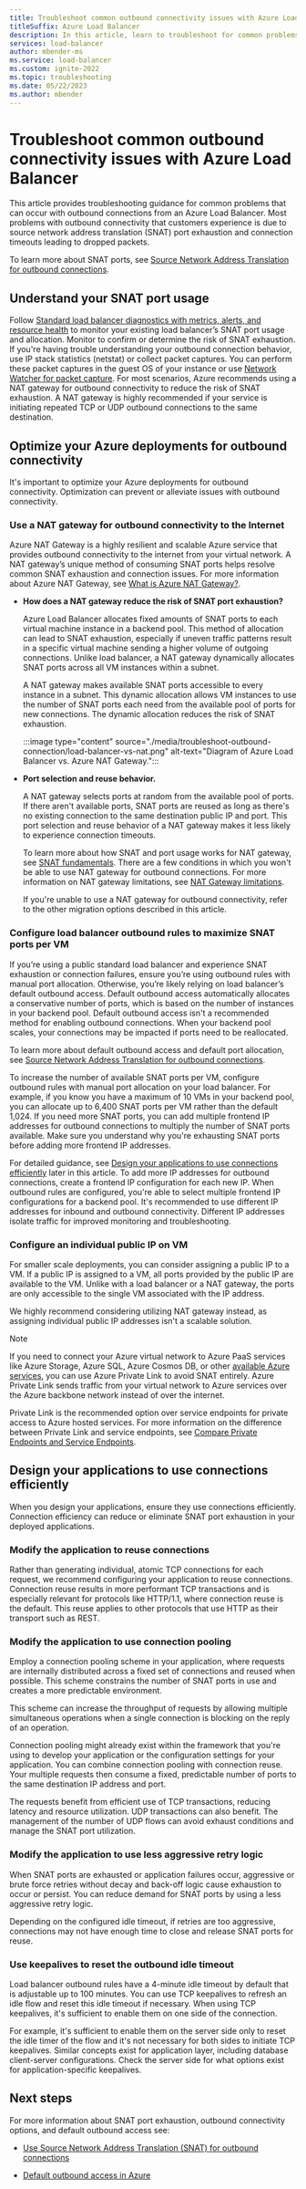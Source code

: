 ```yaml
---
title: Troubleshoot common outbound connectivity issues with Azure Load Balancer 
titleSuffix: Azure Load Balancer
description: In this article, learn to troubleshoot for common problems with outbound connectivity with Azure Load Balancer. This includes most common issues of SNAT exhaustion and connection timeouts.
services: load-balancer
author: mbender-ms
ms.service: load-balancer
ms.custom: ignite-2022
ms.topic: troubleshooting
ms.date: 05/22/2023
ms.author: mbender
---
```


# Troubleshoot common outbound connectivity issues with Azure Load Balancer

This article provides troubleshooting guidance for common problems that can occur with outbound connections from an Azure Load Balancer. Most problems with outbound connectivity that customers experience is due to source network address translation (SNAT) port exhaustion and connection timeouts leading to dropped packets. 

To learn more about SNAT ports, see [Source Network Address Translation for outbound connections](load-balancer-outbound-connections.md).

## Understand your SNAT port usage

Follow [Standard load balancer diagnostics with metrics, alerts, and resource health](load-balancer-standard-diagnostics.md) to monitor your existing load balancer’s SNAT port usage and allocation. Monitor to confirm or determine the risk of SNAT exhaustion. If you're having trouble understanding your outbound connection behavior, use IP stack statistics (netstat) or collect packet captures. You can perform these packet captures in the guest OS of your instance or use [Network Watcher for packet capture](../network-watcher/network-watcher-packet-capture-manage-portal.md). For most scenarios, Azure recommends using a NAT gateway for outbound connectivity to reduce the risk of SNAT exhaustion. A NAT gateway is highly recommended if your service is initiating repeated TCP or UDP outbound connections to the same destination.

## Optimize your Azure deployments for outbound connectivity

It's important to optimize your Azure deployments for outbound connectivity. Optimization can prevent or alleviate issues with outbound connectivity.

### Use a NAT gateway for outbound connectivity to the Internet

Azure NAT Gateway is a highly resilient and scalable Azure service that provides outbound connectivity to the internet from your virtual network. A NAT gateway’s unique method of consuming SNAT ports helps resolve common SNAT exhaustion and connection issues. For more information about Azure NAT Gateway, see [What is Azure NAT Gateway?](../virtual-network/nat-gateway/nat-overview.md).

* **How does a NAT gateway reduce the risk of SNAT port exhaustion?**

    Azure Load Balancer allocates fixed amounts of SNAT ports to each virtual machine instance in a backend pool. This method of allocation can lead to SNAT exhaustion, especially if uneven traffic patterns result in a specific virtual machine sending a higher volume of outgoing connections. Unlike load balancer, a NAT gateway dynamically allocates SNAT ports across all VM instances within a subnet. 

    A NAT gateway makes available SNAT ports accessible to every instance in a subnet. This dynamic allocation allows VM instances to use the number of SNAT ports each need from the available pool of ports for new connections. The dynamic allocation reduces the risk of SNAT exhaustion.

    :::image type="content" source="./media/troubleshoot-outbound-connection/load-balancer-vs-nat.png" alt-text="Diagram of Azure Load Balancer vs. Azure NAT Gateway.":::

* **Port selection and reuse behavior.**
    
    A NAT gateway selects ports at random from the available pool of ports. If there aren't available ports, SNAT ports are reused as long as there's no existing connection to the same destination public IP and port. This port selection and reuse behavior of a NAT gateway makes it less likely to experience connection timeouts. 

    To learn more about how SNAT and port usage works for NAT gateway, see [SNAT fundamentals](../virtual-network/nat-gateway/nat-gateway-resource.md#fundamentals). There are a few conditions in which you won't be able to use NAT gateway for outbound connections. For more information on NAT gateway limitations, see [NAT Gateway limitations](../virtual-network/nat-gateway/nat-gateway-resource.md#limitations).

    If you're unable to use a NAT gateway for outbound connectivity, refer to the other migration options described in this article.

### Configure load balancer outbound rules to maximize SNAT ports per VM

If you’re using a public standard load balancer and experience SNAT exhaustion or connection failures, ensure you’re using outbound rules with manual port allocation. Otherwise, you’re likely relying on load balancer’s default outbound access. Default outbound access automatically allocates a conservative number of ports, which is based on the number of instances in your backend pool. Default outbound access isn't a recommended method for enabling outbound connections. When your backend pool scales, your connections may be impacted if ports need to be reallocated. 

To learn more about default outbound access and default port allocation, see [Source Network Address Translation for outbound connections](load-balancer-outbound-connections.md).

To increase the number of available SNAT ports per VM, configure outbound rules with manual port allocation on your load balancer. For example, if you know you have a maximum of 10 VMs in your backend pool, you can allocate up to 6,400 SNAT ports per VM rather than the default 1,024. If you need more SNAT ports, you can add multiple frontend IP addresses for outbound connections to multiply the number of SNAT ports available. Make sure you understand why you're exhausting SNAT ports before adding more frontend IP addresses. 

For detailed guidance, see [Design your applications to use connections efficiently](#design-your-applications-to-use-connections-efficiently) later in this article. To add more IP addresses for outbound connections, create a frontend IP configuration for each new IP. When outbound rules are configured, you're able to select multiple frontend IP configurations for a backend pool. It's recommended to use different IP addresses for inbound and outbound connectivity. Different IP addresses isolate traffic for improved monitoring and troubleshooting.

### Configure an individual public IP on VM

For smaller scale deployments, you can consider assigning a public IP to a VM. If a public IP is assigned to a VM, all ports provided by the public IP are available to the VM. Unlike with a load balancer or a NAT gateway, the ports are only accessible to the single VM associated with the IP address. 

We highly recommend considering utilizing NAT gateway instead, as assigning individual public IP addresses isn't a scalable solution.

> [!NOTE]
> If you need to connect your Azure virtual network to Azure PaaS services like Azure Storage, Azure SQL, Azure Cosmos DB, or other [available Azure services](../private-link/availability.md), you can use Azure Private Link to avoid SNAT entirely. Azure Private Link sends traffic from your virtual network to Azure services over the Azure backbone network instead of over the internet.
>
>Private Link is the recommended option over service endpoints for private access to Azure hosted services. For more information on the difference between Private Link and service endpoints, see [Compare Private Endpoints and Service Endpoints](../virtual-network/vnet-integration-for-azure-services.md#compare-private-endpoints-and-service-endpoints).

## Design your applications to use connections efficiently

When you design your applications, ensure they use connections efficiently. Connection efficiency can reduce or eliminate SNAT port exhaustion in your deployed applications.

### Modify the application to reuse connections

Rather than generating individual, atomic TCP connections for each request, we recommend configuring your application to reuse connections. Connection reuse results in more performant TCP transactions and is especially relevant for protocols like HTTP/1.1, where connection reuse is the default. This reuse applies to other protocols that use HTTP as their transport such as REST.

### Modify the application to use connection pooling

Employ a connection pooling scheme in your application, where requests are internally distributed across a fixed set of connections and reused when possible. This scheme constrains the number of SNAT ports in use and creates a more predictable environment. 

This scheme can increase the throughput of requests by allowing multiple simultaneous operations when a single connection is blocking on the reply of an operation.

Connection pooling might already exist within the framework that you're using to develop your application or the configuration settings for your application. You can combine connection pooling with connection reuse. Your multiple requests then consume a fixed, predictable number of ports to the same destination IP address and port. 

The requests benefit from efficient use of TCP transactions, reducing latency and resource utilization. UDP transactions can also benefit. The management of the number of UDP flows can avoid exhaust conditions and manage the SNAT port utilization.

### Modify the application to use less aggressive retry logic

When SNAT ports are exhausted or application failures occur, aggressive or brute force retries without decay and back-off logic cause exhaustion to occur or persist. You can reduce demand for SNAT ports by using a less aggressive retry logic.

Depending on the configured idle timeout, if retries are too aggressive, connections may not have enough time to close and release SNAT ports for reuse.

### Use keepalives to reset the outbound idle timeout

Load balancer outbound rules have a 4-minute idle timeout by default that is adjustable up to 100 minutes. You can use TCP keepalives to refresh an idle flow and reset this idle timeout if necessary. When using TCP keepalives, it's sufficient to enable them on one side of the connection. 

For example, it's sufficient to enable them on the server side only to reset the idle timer of the flow and it's not necessary for both sides to initiate TCP keepalives. Similar concepts exist for application layer, including database client-server configurations. Check the server side for what options exist for application-specific keepalives.

## Next steps

For more information about SNAT port exhaustion, outbound connectivity options, and default outbound access see:

* [Use Source Network Address Translation (SNAT) for outbound connections](load-balancer-outbound-connections.md)

* [Default outbound access in Azure](../virtual-network/ip-services/default-outbound-access.md)
